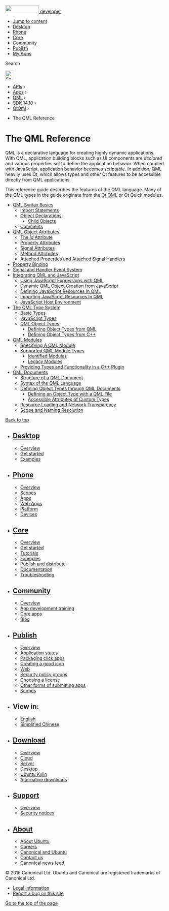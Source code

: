 <a href="https://developer.ubuntu.com/" class="logo-ubuntu"><img src="https://developer.ubuntu.com/assets/sites/ubuntu/latest/u/img/logos/logo-ubuntu-orange.svg" width="106" height="25" /> <span>developer</span></a>

-   [Jump to content](index.html#main-content)
-   [Desktop](https://developer.ubuntu.com/en/desktop/)
-   [Phone](https://developer.ubuntu.com/en/phone/)
-   [Core](https://developer.ubuntu.com/core)
-   [Community](https://developer.ubuntu.com/en/community/)
-   [Publish](https://developer.ubuntu.com/en/publish/)
-   [My Apps](https://myapps.developer.ubuntu.com/)

Search

<img src="https://developer.ubuntu.com/assets/sites/ubuntu/latest/u/img/search-white.svg" alt="Search" height="28" />

-   [APIs](../../../../index.html) ›
-   [Apps](../../../index.html) ›
-   [QML](../../index.html) ›
-   <a href="../index.html" class="sub-nav-item">SDK 14.10</a> ›
-   <a href="../QtQml/index.html" class="sub-nav-item">QtQml</a> ›

<!-- -->

-   The QML Reference

The QML Reference
=================

<span class="subtitle"></span>
<span id="details"></span>
QML is a declarative language for creating highly dynamic applications. With QML, application building blocks such as UI components are *declared* and various properties set to define the application behavior. When coupled with JavaScript, application behavior becomes scriptable. In addition, QML heavily uses Qt, which allows types and other Qt features to be accessible directly from QML applications.

This reference guide describes the features of the QML language. Many of the QML types in the guide originate from the [Qt QML](../QtQml.qtqml-index/index.html) or Qt Quick modules.

-   [QML Syntax Basics](../QtQml.qtqml-syntax-basics/index.html)
    -   [Import Statements](../QtQml.qtqml-syntax-imports/index.html)
    -   [Object Declarations](../QtQml.qtqml-syntax-basics/index.html#object-declarations)
        -   [Child Objects](../QtQml.qtqml-syntax-basics/index.html#child-objects)
    -   [Comments](../QtQml.qtqml-syntax-basics/index.html#comments)
-   [QML Object Attributes](../QtQml.qtqml-syntax-objectattributes/index.html)
    -   [The *id* Attribute](../QtQml.qtqml-syntax-objectattributes/index.html#the-id-attribute)
    -   [Property Attributes](../QtQml.qtqml-syntax-objectattributes/index.html#property-attributes)
    -   [Signal Attributes](../QtQml.qtqml-syntax-objectattributes/index.html#signal-attributes)
    -   [Method Attributes](../QtQml.qtqml-syntax-objectattributes/index.html#method-attributes)
    -   [Attached Properties and Attached Signal Handlers](../QtQml.qtqml-syntax-objectattributes/index.html#attached-properties-and-attached-signal-handlers)
-   [Property Binding](../QtQml.qtqml-syntax-propertybinding/index.html)
-   [Signal and Handler Event System](../QtQml.qtqml-syntax-signals/index.html)
-   [Integrating QML and JavaScript](../QtQml.qtqml-javascript-topic/index.html)
    -   [Using JavaScript Expressions with QML](../QtQml.qtqml-javascript-expressions/index.html)
    -   [Dynamic QML Object Creation from JavaScript](../QtQml.qtqml-javascript-dynamicobjectcreation/index.html)
    -   [Defining JavaScript Resources In QML](../QtQml.qtqml-javascript-resources/index.html)
    -   [Importing JavaScript Resources In QML](../QtQml.qtqml-javascript-imports/index.html)
    -   [JavaScript Host Environment](../QtQml.qtqml-javascript-hostenvironment/index.html)
-   [The QML Type System](../QtQml.qtqml-typesystem-topic/index.html)
    -   [Basic Types](../QtQml.qtqml-typesystem-basictypes/index.html)
    -   [JavaScript Types](../QtQml.qtqml-typesystem-topic/index.html#javascript-types)
    -   [QML Object Types](../QtQml.qtqml-typesystem-objecttypes/index.html)
        -   [Defining Object Types from QML](../QtQml.qtqml-documents-definetypes/index.html)
        -   [Defining Object Types from C++](../QtQml.qtqml-cppintegration-definetypes/index.html)
-   [QML Modules](../QtQml.qtqml-modules-topic/index.html)
    -   [Specifying A QML Module](../QtQml.qtqml-modules-qmldir/index.html)
    -   [Supported QML Module Types](../QtQml.qtqml-modules-topic/index.html#supported-qml-module-types)
        -   [Identified Modules](../QtQml.qtqml-modules-identifiedmodules/index.html)
        -   [Legacy Modules](../QtQml.qtqml-modules-legacymodules/index.html)
    -   [Providing Types and Functionality in a C++ Plugin](../QtQml.qtqml-modules-cppplugins/index.html)
-   [QML Documents](../QtQml.qtqml-documents-topic/index.html)
    -   [Structure of a QML Document](../QtQml.qtqml-documents-structure/index.html)
    -   [Syntax of the QML Language](../QtQml.qtqml-documents-topic/index.html#syntax-of-the-qml-language)
    -   [Defining Object Types through QML Documents](../QtQml.qtqml-documents-definetypes/index.html)
        -   [Defining an Object Type with a QML File](../QtQml.qtqml-documents-definetypes/index.html#defining-an-object-type-with-a-qml-file)
        -   [Accessible Attributes of Custom Types](../QtQml.qtqml-documents-definetypes/index.html#accessible-attributes-of-custom-types)
    -   [Resource Loading and Network Transparency](../QtQml.qtqml-documents-networktransparency/index.html)
    -   [Scope and Naming Resolution](../QtQml.qtqml-documents-scope/index.html)

[Back to top](index.html#)

-   [Desktop](https://developer.ubuntu.com/en/desktop/)
    ---------------------------------------------------

    -   [Overview](https://developer.ubuntu.com/en/desktop/)
    -   [Get started](http://snapcraft.io/?utm_source=developer.ubuntu.com&utm_medium=devportal&utm_term=snaps%20snapcraft%20desktop&utm_content=menu&utm_campaign=duc_snappers)
    -   [Examples](https://github.com/ubuntu/snappy-playpen)

-   [Phone](https://developer.ubuntu.com/en/phone/)
    -----------------------------------------------

    -   [Overview](https://developer.ubuntu.com/en/phone/)
    -   [Scopes](https://developer.ubuntu.com/en/phone/scopes/)
    -   [Apps](https://developer.ubuntu.com/en/phone/apps/)
    -   [Web Apps](https://developer.ubuntu.com/en/phone/web/)
    -   [Platform](https://developer.ubuntu.com/en/phone/platform/)
    -   [Devices](https://developer.ubuntu.com/en/phone/devices/)

-   [Core](https://developer.ubuntu.com/core)
    -----------------------------------------

    -   [Overview](https://developer.ubuntu.com/core)
    -   [Get started](https://developer.ubuntu.com/core/get-started)
    -   [Tutorials](https://developer.ubuntu.com/core/tutorials)
    -   [Examples](https://developer.ubuntu.com/core/examples)
    -   [Publish and distribute](https://developer.ubuntu.com/core/publish-and-distribute)
    -   [Documentation](https://developer.ubuntu.com/core/documentation)
    -   [Troubleshooting](https://developer.ubuntu.com/core/troubleshooting)

-   [Community](https://developer.ubuntu.com/en/community/)
    -------------------------------------------------------

    -   [Overview](https://developer.ubuntu.com/en/community/)
    -   [App development training](https://developer.ubuntu.com/en/community/training/)
    -   [Core apps](https://developer.ubuntu.com/en/community/core-apps/)
    -   [Blog](https://developer.ubuntu.com/en/community/blog/)

-   [Publish](https://developer.ubuntu.com/en/publish/)
    ---------------------------------------------------

    -   [Overview](https://developer.ubuntu.com/en/publish/)
    -   [Application states](https://developer.ubuntu.com/en/publish/application-states/)
    -   [Packaging click apps](https://developer.ubuntu.com/en/publish/packaging-click-apps/)
    -   [Creating a good icon](https://developer.ubuntu.com/en/publish/creating-a-good-icon/)
    -   [Web](https://developer.ubuntu.com/en/publish/web/)
    -   [Security policy groups](https://developer.ubuntu.com/en/publish/security-policy-groups/)
    -   [Choosing a license](https://developer.ubuntu.com/en/publish/choosing-a-license/)
    -   [Other forms of submitting apps](https://developer.ubuntu.com/en/publish/other-forms-of-submitting-apps/)
    -   [Scopes](https://developer.ubuntu.com/en/publish/scopes/)

-   View in:
    --------

    -   [English](index.html "Change to language: English")
    -   [Simplified Chinese](index.html "Change to language: Simplified Chinese")

-   [Download](http://ubuntu.com/download/)
    ---------------------------------------

    -   [Overview](http://ubuntu.com/download)
    -   [Cloud](http://ubuntu.com/download/cloud)
    -   [Server](http://ubuntu.com/download/server)
    -   [Desktop](http://ubuntu.com/download/desktop)
    -   [Ubuntu Kylin](http://ubuntu.com/download/ubuntu-kylin)
    -   [Alternative downloads](http://ubuntu.com/download/alternative-downloads)

-   [Support](http://ubuntu.com/support/)
    -------------------------------------

    -   [Overview](http://ubuntu.com/support)
    -   [Security notices](http://www.ubuntu.com/usn/)

-   [About](http://ubuntu.com/about/)
    ---------------------------------

    -   [About Ubuntu](http://ubuntu.com/about/about-ubuntu)
    -   [Careers](http://www.canonical.com/careers)
    -   [Canonical and Ubuntu](http://ubuntu.com/about/canonical-and-ubuntu)
    -   [Contact us](http://ubuntu.com/about/contact-us)
    -   [Canonical news feed](http://insights.ubuntu.com/feed/)

© 2015 Canonical Ltd. Ubuntu and Canonical are registered trademarks of Canonical Ltd.

-   [Legal information](http://www.ubuntu.com/legal)
-   [Report a bug on this site](https://bugs.launchpad.net/developer-ubuntu-com/)

<span class="accessibility-aid">[Go to the top of the page](index.html#)</span>
